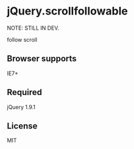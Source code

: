 # jQuery.scrollfollowable

NOTE: STILL IN DEV.

follow scroll

## Browser supports

IE7+

## Required

jQuery 1.9.1

## License

MIT
